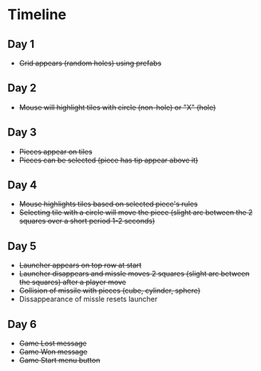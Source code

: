 # Timeline

## Day 1
   * ~~Grid appears (random holes) using prefabs~~
## Day 2
   * ~~Mouse will highlight tiles with circle (non-hole) or "X" (hole)~~
## Day 3
   * ~~Pieces appear on tiles~~
   * ~~Pieces can be selected (piece has tip appear above it)~~
## Day 4
   * ~~Mouse highlights tiles based on selected piece's rules~~
   * ~~Selecting tile with a circle will move the piece (slight arc between the 2 squares over a short period 1-2 seconds)~~
## Day 5
   * ~~Launcher appears on top row at start~~
   * ~~Launcher disappears and missle moves 2 squares (slight arc between the squares) after a player move~~
   * ~~Collision of missile with pieces (cube, cylinder, sphere)~~
   * Dissappearance of missle resets launcher
## Day 6
   * ~~Game Lost message~~
   * ~~Game Won message~~
   * ~~Game Start menu button~~


